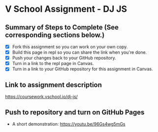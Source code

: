 # V School Assignment - DJ JS

## Summary of Steps to Complete (See corresponding sections below.)
- [X] Fork this assignment so you can work on your own copy.
- [X] Build this page in repl so you can share the link when you're done.
- [X] Push your changes back to your GitHub repository.
- [X] Turn in a link to the repl page in Canvas.
- [X] Turn in a link to your GitHub repository for this assignment in Canvas.

## Link to assignment description
https://coursework.vschool.io/dj-js/

## Push to repository and turn on GitHub Pages

* A short demonstration: https://youtu.be/96Gs4wg5mGs
